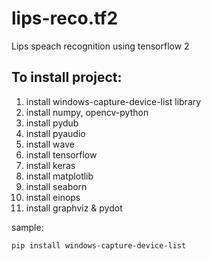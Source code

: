 # lips-reco.tf2
Lips speach recognition using tensorflow 2

## To install project:
1. install windows-capture-device-list library
2. install numpy, opencv-python
3. install pydub
3. install pyaudio
3. install wave
4. install tensorflow
5. install keras
6. install matplotlib
7. install seaborn
8. install einops
9. install graphviz & pydot

sample:
```
pip install windows-capture-device-list
```
